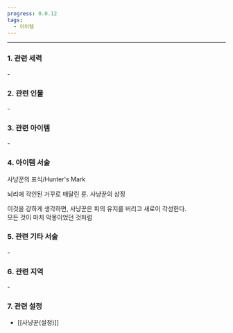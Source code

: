 ```yaml
---
progress: 0.0.12
tags:
  - 아이템
---
```

---
### 1. 관련 세력 
\-

### 2. 관련 인물
 \-

### 3. 관련 아이템
\-

### 4. 아이템 서술
사냥꾼의 표식/Hunter's Mark

뇌리에 각인된 거꾸로 매달린 룬. 사냥꾼의 상징  
  
이것을 강하게 생각하면, 사냥꾼은 피의 유지를 버리고 새로이 각성한다.  
모든 것이 마치 악몽이었던 것처럼

### 5. 관련 기타 서술
\-

### 6. 관련 지역
\- 

### 7. 관련 설정
- [[사냥꾼(설정)]]